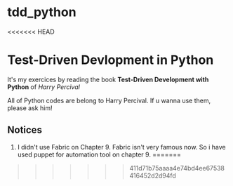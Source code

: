 # tdd_python
<<<<<<< HEAD

Test-Driven Devlopment in Python
================================

It's my exercices by reading the book **Test-Driven Development with Python** of *Harry Percival*


All of Python codes are belong to Harry Percival. If u wanna use them, please ask him!

Notices
-------

1. I didn't use Fabric on Chapter 9. Fabric isn't very famous now. So i have used puppet for automation tool on chapter 9.
=======
>>>>>>> 411d71b75aaaa4e74bd4ee67538416452d2d94fd
